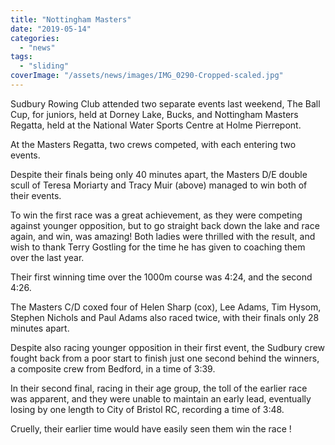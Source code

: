 ```yaml
---
title: "Nottingham Masters"
date: "2019-05-14"
categories: 
  - "news"
tags: 
  - "sliding"
coverImage: "/assets/news/images/IMG_0290-Cropped-scaled.jpg"
---
```


Sudbury Rowing Club attended two separate events last weekend, The Ball Cup, for juniors, held at Dorney Lake, Bucks, and Nottingham Masters Regatta, held at the National Water Sports Centre at Holme Pierrepont.

At the Masters Regatta, two crews competed, with each entering two events.

Despite their finals being only 40 minutes apart, the Masters D/E double scull of Teresa Moriarty and Tracy Muir (above) managed to win both of their events.

To win the first race was a great achievement, as they were competing against younger opposition, but to go straight back down the lake and race again, and win, was amazing! Both ladies were thrilled with the result, and wish to thank Terry Gostling for the time he has given to coaching them over the last year.

Their first winning time over the 1000m course was 4:24, and the second 4:26.

The Masters C/D coxed four of Helen Sharp (cox), Lee Adams, Tim Hysom, Stephen Nichols and Paul Adams also raced twice, with their finals only 28 minutes apart.

Despite also racing younger opposition in their first event, the Sudbury crew fought back from a poor start to finish just one second behind the winners, a composite crew from Bedford, in a time of 3:39.

In their second final, racing in their age group, the toll of the earlier race was apparent, and they were unable to maintain an early lead, eventually losing by one length to City of Bristol RC, recording a time of 3:48.

Cruelly, their earlier time would have easily seen them win the race !

